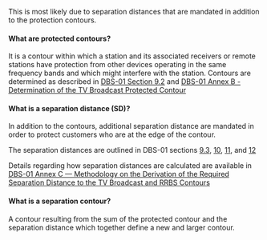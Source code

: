 This is most likely due to separation distances that are mandated in addition to the protection contours.

#### What are protected contours?

It is a contour within which a station and its associated receivers or remote stations have protection from other devices operating in the same frequency bands and which might interfere with the station.  Contours are determined as described in [DBS-01 Section 9.2](http://www.ic.gc.ca/eic/site/smt-gst.nsf/eng/sf10928.html#s9.2) and [DBS-01 Annex B - Determination of the TV Broadcast Protected Contour](http://www.ic.gc.ca/eic/site/smt-gst.nsf/eng/sf10928.html#sB)

#### What is a separation distance \(SD\)?

In addition to the contours, additional separation distance are mandated in order to protect customers who are at the edge of the contour.

The separation distances are outlined in DBS-01 sections [9.3](http://www.ic.gc.ca/eic/site/smt-gst.nsf/eng/sf10928.html#s9.3), [10](http://www.ic.gc.ca/eic/site/smt-gst.nsf/eng/sf10928.html#s10), [11](http://www.ic.gc.ca/eic/site/smt-gst.nsf/eng/sf10928.html#s11), and [12](http://www.ic.gc.ca/eic/site/smt-gst.nsf/eng/sf10928.html#s12)

Details regarding how separation distances are calculated are available in [DBS-01 Annex C — Methodology on the Derivation of the Required Separation Distance to the TV Broadcast and RRBS Contours](http://www.ic.gc.ca/eic/site/smt-gst.nsf/eng/sf10928.html#sC)

#### What is a separation contour?

A contour resulting from the sum of the protected contour and the separation distance which together define a new and larger contour.



